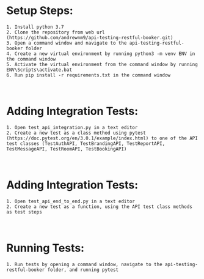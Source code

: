 # Setup Steps:
	1. Install python 3.7
	2. Clone the repository from web url (https://github.com/andrewnm9/api-testing-restful-booker.git)
	3. Open a command window and navigate to the api-testing-restful-booker folder
	4. Create a new virtual environment by running python3 -m venv ENV in the command window
	5. Activate the virtual environment from the command window by running ENV\Scripts\activate.bat
	6. Run pip install -r requirements.txt in the command window

<br />

# Adding Integration Tests:
	1. Open test_api_integration.py in a text editor
	2. Create a new test as a class method using pytest (https://doc.pytest.org/en/3.0.1/example/index.html) to one of the API test classes (TestAuthAPI, TestBrandingAPI, TestReportAPI, TestMessageAPI, TestRoomAPI, TestBookingAPI)

<br />

# Adding Integration Tests:
	1. Open test_api_end_to_end.py in a text editor
	2. Create a new test as a function, using the API test class methods as test steps

<br />

# Running Tests:
	1. Run tests by opening a command window, navigate to the api-testing-restful-booker folder, and running pytest